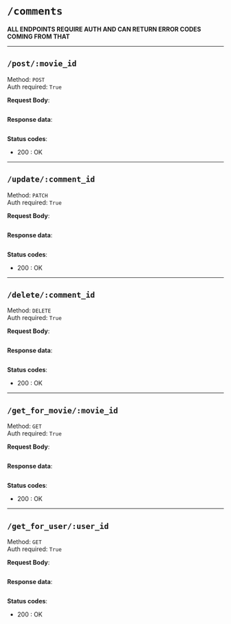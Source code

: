 # `/comments`

**ALL ENDPOINTS REQUIRE AUTH AND CAN RETURN ERROR CODES COMING FROM THAT**

****

## `/post/:movie_id`

Method: `POST`  
Auth required: `True`

**Request Body**:

```js

```

**Response data**:

```js

```

**Status codes**:

- 200 : OK

****

## `/update/:comment_id`

Method: `PATCH`  
Auth required: `True`

**Request Body**:

```js

```

**Response data**:

```js

```

**Status codes**:

- 200 : OK

****

## `/delete/:comment_id`

Method: `DELETE`  
Auth required: `True`

**Request Body**:

```js

```

**Response data**:

```js

```

**Status codes**:

- 200 : OK

****

## `/get_for_movie/:movie_id`

Method: `GET`  
Auth required: `True`

**Request Body**:

```js

```

**Response data**:

```js

```

**Status codes**:

- 200 : OK

****

## `/get_for_user/:user_id`

Method: `GET`  
Auth required: `True`

**Request Body**:

```js

```

**Response data**:

```js

```

**Status codes**:

- 200 : OK
